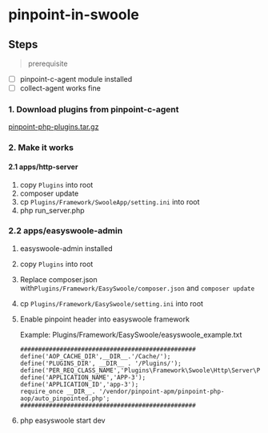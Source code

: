 # pinpoint-in-swoole


## Steps

> prerequisite 

- [ ] pinpoint-c-agent module installed
- [ ] collect-agent works fine

### 1. Download plugins from pinpoint-c-agent

[ pinpoint-php-plugins.tar.gz ](https://github.com/pinpoint-apm/pinpoint-c-agent/releases/download/v4.0.0-beta/pinpoint-php-plugins-v4.0.0.tar.gz)

### 2. Make it works

#### 2.1 apps/http-server

1. copy `Plugins` into root
2. composer update
3. cp `Plugins/Framework/SwooleApp/setting.ini` into root
4. php run_server.php

### 2.2 apps/easyswoole-admin

1. easyswoole-admin installed 
2. copy `Plugins` into root
3. Replace composer.json with`Plugins/Framework/EasySwoole/composer.json` and `composer update` 
4. cp `Plugins/Framework/EasySwoole/setting.ini` into root
5. Enable pinpoint header into easyswoole framework
   
    Example: Plugins/Framework/EasySwoole/easyswoole_example.txt 
    ```
    #################################################
    define('AOP_CACHE_DIR',__DIR__.'/Cache/');
    define('PLUGINS_DIR', __DIR__ . '/Plugins/');
    define('PER_REQ_CLASS_NAME','Plugins\Framework\Swoole\Http\Server\PerReqPlugin');
    define('APPLICATION_NAME','APP-3');
    define('APPLICATION_ID','app-3');
    require_once __DIR__. '/vendor/pinpoint-apm/pinpoint-php-aop/auto_pinpointed.php';
    #################################################
    ```

6. php easyswoole start dev

